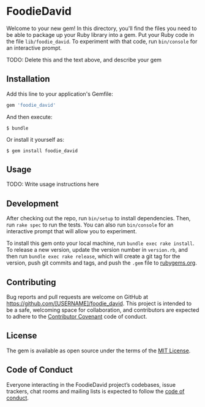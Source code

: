 # FoodieDavid

Welcome to your new gem! In this directory, you'll find the files you need to be able to package up your Ruby library into a gem. Put your Ruby code in the file `lib/foodie_david`. To experiment with that code, run `bin/console` for an interactive prompt.

TODO: Delete this and the text above, and describe your gem

## Installation

Add this line to your application's Gemfile:

```ruby
gem 'foodie_david'
```

And then execute:

    $ bundle

Or install it yourself as:

    $ gem install foodie_david

## Usage

TODO: Write usage instructions here

## Development

After checking out the repo, run `bin/setup` to install dependencies. Then, run `rake spec` to run the tests. You can also run `bin/console` for an interactive prompt that will allow you to experiment.

To install this gem onto your local machine, run `bundle exec rake install`. To release a new version, update the version number in `version.rb`, and then run `bundle exec rake release`, which will create a git tag for the version, push git commits and tags, and push the `.gem` file to [rubygems.org](https://rubygems.org).

## Contributing

Bug reports and pull requests are welcome on GitHub at https://github.com/[USERNAME]/foodie_david. This project is intended to be a safe, welcoming space for collaboration, and contributors are expected to adhere to the [Contributor Covenant](http://contributor-covenant.org) code of conduct.

## License

The gem is available as open source under the terms of the [MIT License](https://opensource.org/licenses/MIT).

## Code of Conduct

Everyone interacting in the FoodieDavid project’s codebases, issue trackers, chat rooms and mailing lists is expected to follow the [code of conduct](https://github.com/[USERNAME]/foodie_david/blob/master/CODE_OF_CONDUCT.md).
